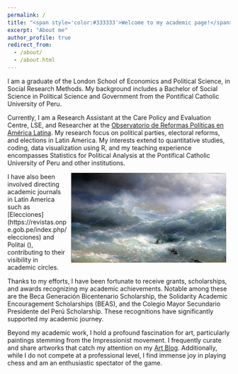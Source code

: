 ```yaml
---
permalink: /
title: "<span style='color:#333333'>Welcome to my academic page!</span>"
excerpt: "About me"
author_profile: true
redirect_from: 
  - /about/
  - /about.html
---
```


I am a graduate of the London School of Economics and Political Science, in Social Research Methods. My background includes a Bachelor of Social Science in Political Science and Government from the Pontifical Catholic University of Peru.

Currently, I am a Research Assistant at the Care Policy and Evaluation Centre, LSE, and Researcher at the [Observatorio de Reformas Políticas en América Latina](https://www.reformaspolíticas.org). My research focus on political parties, electoral reforms, and elections in Latin America. My interests extend to quantitative studies, coding, data visualization using R, and my teaching experience encompasses Statistics for Political Analysis at the Pontifical Catholic University of Peru and other institutions.

<div style="float: right; margin: 0px 10px 0px 10px;">
    <img src="images/Айвазовский_И.К._Волна.jpg" alt="Image Alt Text" width="350" height="202">
</div>
I have also been involved directing academic journals in Latin America such as [Elecciones](https://revistas.onpe.gob.pe/index.php/elecciones) and Politai (<https://revistas.pucp.edu.pe/index.php/politai>), contributing to their visibility in academic circles.

Thanks to my efforts, I have been fortunate to receive grants, scholarships, and awards recognizing my academic achievements. Notable among these are the Beca Generación Bicentenario Scholarship, the Solidarity Academic Encouragement Scholarships (BEAS), and the Colegio Mayor Secundario Presidente del Perú Scholarship. These recognitions have significantly supported my academic journey.

Beyond my academic work, I hold a profound fascination for art, particularly paintings stemming from the Impressionist movement. I frequently curate and share artworks that catch my attention on my [Art Blog](https://artchronicles.tumblr.com/). Additionally, while I do not compete at a professional level, I find immense joy in playing chess and am an enthusiastic spectator of the game.
